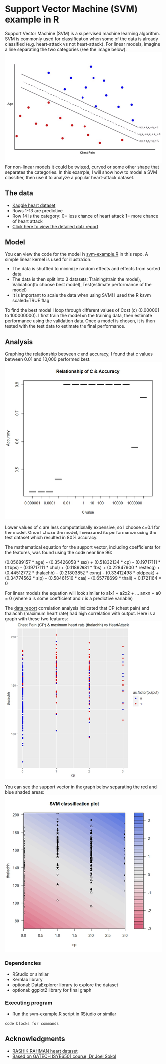 # Support Vector Machine (SVM) example in R

Support Vector Machine (SVM) is a supervised machine learning algorithm. 
SVM is commonly used for classification when some of the data is already classified (e.g. heart-attack vs not heart-attack). 
For linear models, imagine a line separating the two categories (see the image below).
<img src="scatter-graph.jpg" alt="image">
For non-linear models it could be twisted, curved or some other shape that separates the categories. 
In this example, I will show how to model a SVM classifier, then use it to analyze a popular heart-attack dataset. 


## The data

* [Kaggle heart dataset](https://www.kaggle.com/datasets/rashikrahmanpritom/heart-attack-analysis-prediction-dataset)
* Rows 1-13 are predictive
* Row 14 is the category: 0= less chance of heart attack 1= more chance of heart attack
* [Click here to view the detailed data report](https://chardur.github.io/SVM-Example-R/report.html)

## Model

You can view the code for the model in [svm-example.R](https://github.com/chardur/SVM-Example-R/blob/main/svm-example.R) in this repo. A simple linear kernel is used for illustration.


* The data is shuffled to minimize random effects and effects from sorted data
* The data is then split into 3 datasets: Training(train the model), Validation(to choose best model), Test(estimate performance of the model)
* It is important to scale the data when using SVM! I used the R ksvm scaled=TRUE flag


To find the best model I loop through different values of Cost (c) (0.000001 to 100000000). 
I first train the model on the training data, then estimate performance using the validation data. 
Once a model is chosen, it is then tested with the test data to estimate the final performance.

## Analysis

Graphing the relationship between c and accuracy, I found that c values between 0.01 and 10,000 performed best.
<img src="cvalues.jpeg" alt="image"> 


Lower values of c are less computationally expensive, so I choose c=0.1 for the model. 
Once I chose the model, I measured its performance using the test dataset which resulted in 80% accuracy. 


The mathematical equation for the support vector, including coefficients for the features, was found using the code near line 96:


(0.05689157 * age) - (0.35426058 * sex) + (0.51832134 * cp) - (0.19717111 * trtbps) - (0.19717111 * chol) + (0.11892681 * fbs) + (0.22847900 * restecg) + (0.44512772 * thalachh) - (0.21803852 * exng) - (0.33412498 * oldpeak) + (0.34774562 * slp) - (0.58461516 * caa) - (0.65778699 * thall) + 0.1721164 = 0
 

For linear models the equation will look similar to a1x1 + a2x2 + … anxn + a0 = 0 (where a is some coefficient and x is a predictive variable)

The [data report](https://chardur.github.io/SVM-Example-R/report.html) correlation analysis indicated that CP (chest pain) and thalachh (maximum heart rate) had high correlation with output. Here is a graph with these two features:
<img src="scatter-graph-original.jpg" alt="image"> 

You can see the support vector in the graph below separating the red and blue shaded areas: 
<img src="scatter-graph-svm.jpg" alt="image">


### Dependencies

* RStudio or similar
* Kernlab library
* optional: DataExplorer library to explore the dataset
* optional: ggplot2 library for final graph

### Executing program

* Run the svm-example.R script in RStudio or similar

```
code blocks for commands
```

## Acknowledgments

* [RASHIK RAHMAN heart dataset](https://www.kaggle.com/datasets/rashikrahmanpritom/heart-attack-analysis-prediction-dataset)
* [Based on GATECH ISYE6501 course, Dr Joel Sokol](https://omscs.gatech.edu/current-courses)
